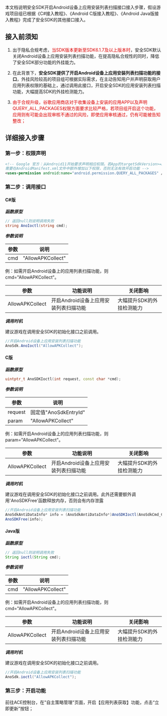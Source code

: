 
本文档说明安全SDK开启Android设备上应用安装列表扫描接口接入步骤，假设游戏项目组已根据《C#接入教程》、《Android C版接入教程》、《Android Java版接入教程》完成了安全SDK的其他接口接入。

## 接入前须知

1. 出于隐私合规考虑，<font color="#dd0000">当SDK版本更新至SDK6.1.7及以上版本时</font>，安全SDK默认关闭Android设备上应用安装列表扫描功能，在提高隐私合规性的同时，降低了安全SDK部分功能的外挂能力。

2. 在此背景下，**安全SDK提供了开启Android设备上应用安装列表扫描功能的接口**，外挂风险较高的项目组可根据实际需求，在主动告知用户并声明获取用户应用列表权限的基础上，通过调用此接口，开启安全SDK的应用安装列表扫描功能，大幅提高SDK的外挂检测能力。

3. <font color="#dd0000">由于合规升级，谷歌应用商店对于收集设备上安装的应用APP以及声明QUERY_ALL_PACKAGES权限方面要求比较严格，若项目组开启这个功能，应用则有可能会出现审核不通过的风险，即使应用审核通过，仍有可能被告知整改；</font>

## 详细接入步骤

### 第一步：权限声明

```xml
<!-- Google 官方：从Android11开始要求声明相应权限。若App的targetSdkVersion>=30，
需要在AndroidManifest.xml文件中额外增加以下权限，否则无法有效开启功能 -->
<uses-permission android:name="android.permission.QUERY_ALL_PACKAGES" />
```

### 第二步：调用接口

#### C#版

***函数原型***

```csharp
// 返回null则说明调用失败 
string AnoIoctl(string cmd);
```

***参数说明***

参数 | 说明
-----|----
cmd | "AllowAPKCollect"

例：如需开启Android设备上的应用列表扫描功能，则cmd="AllowAPKCollect"。

| 参数 | 功能说明 | 关闭影响 |
| ------- | ------ | ------ |
| AllowAPKCollect | 开启Android设备上应用安装列表扫描功能 | 大幅提升SDK的外挂检测能力|

***调用时机***

建议游戏在调用安全SDK的初始化接口之前调用。

```csharp
//开启Android设备上应用安装列表扫描功能
AnoSdk.AnoIoctl("AllowAPKCollect");
```

#### C版

***函数原型***

```cpp
uintptr_t AnoSDKIoctl(int request, const char *cmd);
```

***参数说明***

参数 | 说明
-----|----
request | 固定值"AnoSdkEntryId"
param | "AllowAPKCollect"

例：如需开启Android设备上的应用列表扫描功能，则param="AllowAPKCollect"。

| 参数 | 功能说明 | 关闭影响 |
| ------- | ------ | ------ |
| AllowAPKCollect | 开启Android设备上应用安装列表扫描功能 | 大幅提升SDK的外挂检测能力|

***调用时机***

建议游戏在调用安全SDK的初始化接口之前调用。此外还需要额外调用'AnoSDKFree'函数释放内存，否则会有内存泄露

```csharp
//开启Android设备上应用安装列表扫描功能
AnoSdkAntiDataInfo* info = (AnoSdkAntiDataInfo*)AnoSDKIoctl(AnoSdkCmd_CommQuery,"AllowAPKCollect");
AnoSDKFree(info);
```

#### Java版

***函数原型***

```java
// 返回null则说明调用失败 
String ioctl(String cmd);
```

***参数说明***

参数 | 说明
-----|----
cmd | "AllowAPKCollect"

例：如需开启Android设备上的应用列表扫描功能，则cmd="AllowAPKCollect"。

| 参数 | 功能说明 | 关闭影响 |
| ------- | ------ | ------ |
| AllowAPKCollect | 开启Android设备上应用安装列表扫描功能 | 大幅提升SDK的外挂检测能力|

***调用时机***

建议游戏在调用安全SDK的初始化接口之前调用。

```csharp
//开启Android设备上应用安装列表扫描功能
AnoSdk.ioctl("AllowAPKCollect");
```

### 第三步：开启功能

前往ACE控制台，在"自主策略管理"页面，开启【应用列表获取】功能，点击“立即更新”按钮；